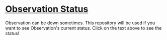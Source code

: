 <h1><a href="https://placidityisepic.github.io/Observation-Status/index.html">Observation Status</a></h1>
Observation can be down sometimes. This repository will be used if you want to see Observation's current status. Click on the text above to see the status!
